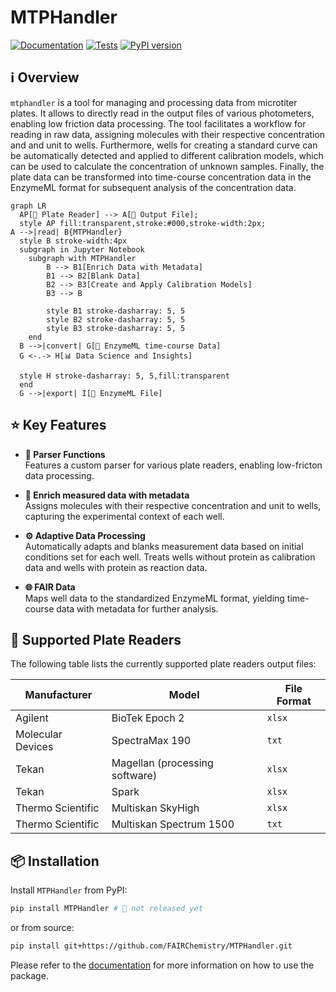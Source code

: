 # MTPHandler

[![Documentation](https://img.shields.io/badge/Documentation-Online-blue.svg)](https://fairchemistry.github.io/MTPHandler/)
[![Tests](https://github.com/FAIRChemistry/MTPHandler/actions/workflows/tests.yml/badge.svg)](https://github.com/FAIRChemistry/MTPHandler/actions/workflows/tests.yml)
[![PyPI version](https://badge.fury.io/py/mtphandler.svg)](https://badge.fury.io/py/mtphandler)


## ℹ️ Overview

`mtphandler` is a tool for managing and processing data from microtiter plates. It allows to directly read in the output files of various photometers, enabling low friction data processing. The tool facilitates a workflow for reading in raw data, assigning molecules with their respective concentration and and unit to wells. Furthermore, wells for creating a standard curve can be automatically detected and applied to different calibration models, which can be used to calculate the concentration of unknown samples. Finally, the plate data can be transformed into time-course concentration data in the EnzymeML format for subsequent analysis of the concentration data.

``` mermaid
graph LR
  AP[🧪 Plate Reader] --> A[📄 Output File];
  style AP fill:transparent,stroke:#000,stroke-width:2px;
A -->|read| B{MTPHandler}
  style B stroke-width:4px
  subgraph in Jupyter Notebook
    subgraph with MTPHandler
        B --> B1[Enrich Data with Metadata]
        B1 --> B2[Blank Data]
        B2 --> B3[Create and Apply Calibration Models]
        B3 --> B

        style B1 stroke-dasharray: 5, 5
        style B2 stroke-dasharray: 5, 5
        style B3 stroke-dasharray: 5, 5
    end
  B -->|convert| G[📄 EnzymeML time-course Data]
  G <-.-> H[📊 Data Science and Insights]

  style H stroke-dasharray: 5, 5,fill:transparent
  end
  G -->|export| I[📄 EnzymeML File]
```

## ⭐ Key Features

- **🚀 Parser Functions**  
   Features a custom parser for various plate readers, enabling low-fricton data processing.

- **🌟 Enrich measured data with metadata**  
    Assigns molecules with their respective concentration and unit to wells, capturing the experimental context of each well.

- **⚙️ Adaptive Data Processing**  
   Automatically adapts and blanks measurement data based on initial conditions set for each well. Treats wells without protein as calibration data and wells with protein as reaction data.

- **🌐 FAIR Data**  
   Maps well data to the standardized EnzymeML format, yielding time-course data with metadata for further analysis.

## 🔬 Supported Plate Readers

The following table lists the currently supported plate readers output files:

| Manufacturer       | Model                        | File Format |
|--------------------|------------------------------|-------------|
| Agilent            | BioTek Epoch 2               | `xlsx`      |
| Molecular Devices  | SpectraMax 190               | `txt`       |
| Tekan              | Magellan (processing software)| `xlsx`     |
| Tekan              | Spark                        | `xlsx`      |
| Thermo Scientific  | Multiskan SkyHigh            | `xlsx`      |
| Thermo Scientific  | Multiskan Spectrum 1500      | `txt`       |



## 📦 Installation

Install `MTPHandler` from PyPI:

```bash
pip install MTPHandler # 🚧 not released yet
```
or from source:
```bash
pip install git+https://github.com/FAIRChemistry/MTPHandler.git
```

Please refer to the [documentation](https://fairchemistry.github.io/MTPHandler/) for more information on how to use the package.
